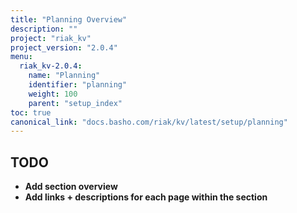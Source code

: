 ```yaml
---
title: "Planning Overview"
description: ""
project: "riak_kv"
project_version: "2.0.4"
menu:
  riak_kv-2.0.4:
    name: "Planning"
    identifier: "planning"
    weight: 100
    parent: "setup_index"
toc: true
canonical_link: "docs.basho.com/riak/kv/latest/setup/planning"
---
```


## TODO

- **Add section overview**
- **Add links + descriptions for each page within the section**
